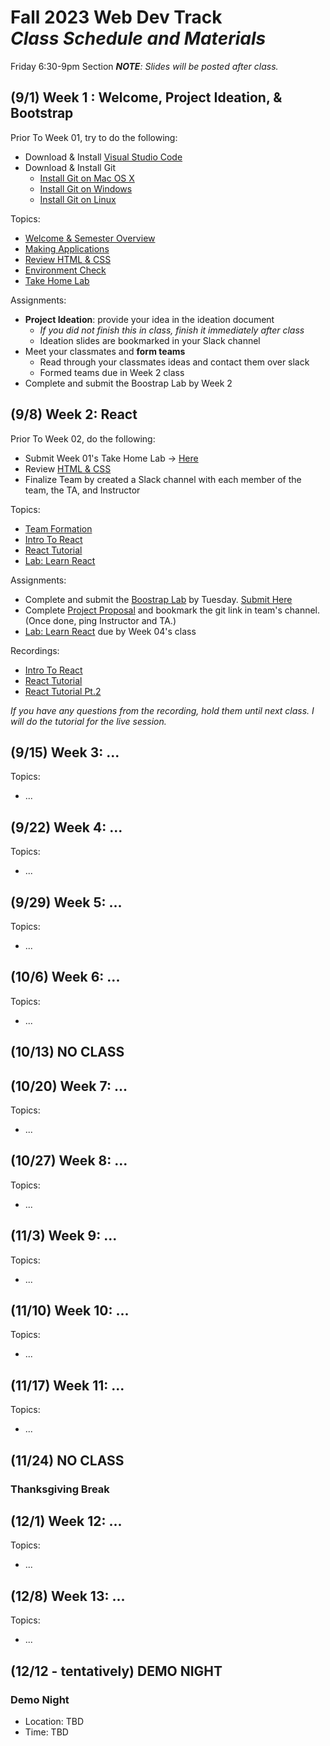 # Fall 2023 Web Dev Track <br />_Class Schedule and Materials_

Friday 6:30-9pm Section
_**NOTE**: Slides will be posted after class._

## (9/1) Week 1 : Welcome, Project Ideation, & Bootstrap

Prior To Week 01, try to do the following:
- Download & Install [Visual Studio Code](https://code.visualstudio.com/download)
- Download & Install Git
    - [Install Git on Mac OS X](https://www.atlassian.com/git/tutorials/install-git#mac-os-x)
    - [Install Git on Windows](https://www.atlassian.com/git/tutorials/install-git#windows)
    - [Install Git on Linux](https://www.atlassian.com/git/tutorials/install-git#linux)

Topics:

- [Welcome & Semester Overview](https://docs.google.com/presentation/d/1p2ViVTMK-ISlmAnqQbL6bnvPAUyitXJD/edit?usp=sharing&ouid=103158384177618401609&rtpof=true&sd=true)
- [Making Applications](https://docs.google.com/presentation/d/1IJGYBBABEUh91Fwjf3d1hi2QnSDB9J5D/edit?usp=sharing&ouid=103158384177618401609&rtpof=true&sd=true)
- [Review HTML & CSS](https://docs.google.com/presentation/d/1OP9YI61xlxq5f2tXAntKr-gpPd742zKf/edit?usp=sharing&ouid=103158384177618401609&rtpof=true&sd=true)
- [Environment Check](https://docs.google.com/presentation/d/1BqmpnRFQ38ge5WCRWTZo5cM8JB_HDW9d/edit?usp=sharing&ouid=103158384177618401609&rtpof=true&sd=true)
- [Take Home Lab](https://docs.google.com/presentation/d/1mGgCZWFnBYfagEy624TpUYbab_aT8dSz/edit?usp=sharing&ouid=103158384177618401609&rtpof=true&sd=true)

Assignments:

- **Project Ideation**: provide your idea in the ideation document
    + *If you did not finish this in class, finish it immediately after class*
    + Ideation slides are bookmarked in your Slack channel
- Meet your classmates and **form teams**
    + Read through your classmates ideas and contact them over slack
    + Formed teams due in Week 2 class
- Complete and submit the Boostrap Lab by Week 2


## (9/8) Week 2: React

Prior To Week 02, do the following:
- Submit Week 01's Take Home Lab -> [Here](https://forms.gle/1vwxnP1DCmC5KZtX7)
- Review [HTML & CSS](https://docs.google.com/presentation/d/1OP9YI61xlxq5f2tXAntKr-gpPd742zKf/edit?usp=sharing&ouid=103158384177618401609&rtpof=true&sd=true)
- Finalize Team by created a Slack channel with each member of the team, the TA, and Instructor

Topics:
- [Team Formation](https://docs.google.com/presentation/d/1ggRWXdB5HMUteMTTR3gkSJRdKjCm6HCt/edit?usp=sharing&ouid=103158384177618401609&rtpof=true&sd=true)
- [Intro To React](https://docs.google.com/presentation/d/1bY37kUd1t6q40GPzCeqX8lDPsHbDXtc6/edit?usp=sharing&ouid=103158384177618401609&rtpof=true&sd=true)
- [React Tutorial](https://docs.google.com/presentation/d/1Mozl6FiAcimzfRMZCveCztGEQzYRN-sJ/edit?usp=sharing&ouid=103158384177618401609&rtpof=true&sd=true)
- [Lab: Learn React](https://gist.github.com/medgardo/45d976f31c86bdc9928908bf46ca5393)

Assignments:
- Complete and submit the [Boostrap Lab](https://docs.google.com/presentation/d/1mGgCZWFnBYfagEy624TpUYbab_aT8dSz/edit?usp=sharing&ouid=103158384177618401609&rtpof=true&sd=true) by Tuesday. [Submit Here](https://docs.google.com/forms/d/19jmGHjUgDQCRMfSwzd4Mrfji7ZJQ9NqHIaSP_zRsE5M/edit)
- Complete [Project Proposal](https://github.com/CUNYTechPrep/2023-fall-web-dev/blob/main/materials/team-project-proposal.md) and bookmark the git link in team's channel. (Once done, ping Instructor and TA.)
- [Lab: Learn React](https://gist.github.com/medgardo/45d976f31c86bdc9928908bf46ca5393) due by Week 04's class

Recordings:
- [Intro To React](https://drive.google.com/file/d/1NEYD9v2QT2AaN83Ez0i3LEWR0ErxXK0v/view?usp=sharing)
- [React Tutorial](https://drive.google.com/file/d/1YKvpPRBbaT6CpHQtNBWDPBW9DetpOI5J/view?usp=sharing)
- [React Tutorial Pt.2](https://drive.google.com/file/d/1lnJQ7fSeBOJ1FvpNKcA6nk1F-Pitokq_/view?usp=sharing)

*If you have any questions from the recording, hold them until next class. I will do the tutorial for the live session.*

## (9/15) Week 3: ...


Topics:

- ...


## (9/22) Week 4: ...

Topics:

- ...

## (9/29) Week 5: ...


Topics:

- ...

## (10/6) Week 6: ...

Topics:

- ...


## (10/13) NO CLASS

## (10/20) Week 7: ...

Topics:

- ...


## (10/27) Week 8: ...


Topics:

- ...

## (11/3) Week 9: ...

Topics:

- ...

## (11/10) Week 10: ...


Topics:

- ...

## (11/17) Week 11: ...


Topics:

- ...

## (11/24) NO CLASS

### Thanksgiving Break


## (12/1) Week 12: ...

Topics:

- ...

## (12/8) Week 13: ...

Topics:

- ...

## (12/12 - tentatively) DEMO NIGHT

### Demo Night

- Location: TBD
- Time: TBD
